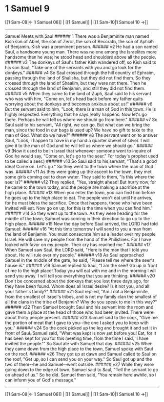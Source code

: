 # 1 Samuel 9

[[1 Sam-08|← 1 Samuel 08]] | [[1 Samuel]] | [[1 Sam-10|1 Samuel 10 →]]
***

Samuel Meets with Saul ###### 1 There was a Benjaminite man named Kish son of Abiel, the son of Zeror, the son of Becorath, the son of Aphiah of Benjamin. Kish was a prominent person. ###### v2 He had a son named Saul, a handsome young man. There was no one among the Israelites more handsome than he was; he stood head and shoulders above all the people. ###### v3 The donkeys of Saul's father Kish wandered off, so Kish said to his son Saul, "Take one of the servants with you and go look for the donkeys." ###### v4 So Saul crossed through the hill country of Ephraim, passing through the land of Shalisha, but they did not find them. So they crossed through the land of Shaalim, but they were not there. Then he crossed through the land of Benjamin, and still they did not find them. ###### v5 When they came to the land of Zuph, Saul said to his servant who was with him, "Come on, let's head back before my father quits worrying about the donkeys and becomes anxious about us!" ###### v6 But the servant said to him, "Look, there is a man of God in this town. He is highly respected. Everything that he says really happens. Now let's go there. Perhaps he will tell us where we should go from here." ###### v7 So Saul said to his servant, "All right, we can go. But what can we bring the man, since the food in our bags is used up? We have no gift to take to the man of God. What do we have?" ###### v8 The servant went on to answer Saul, "Look, I happen to have in my hand a quarter shekel of silver. I will give it to the man of God and he will tell us where we should go." ###### v9 (Now it used to be in Israel that whenever someone went to inquire of God he would say, "Come on, let's go to the seer." For today's prophet used to be called a seer.) ###### v10 So Saul said to his servant, "That's a good idea! Come on. Let's go." So they went to the town where the man of God was. ###### v11 As they were going up the ascent to the town, they met some girls coming out to draw water. They said to them, "Is this where the seer is?" ###### v12 They replied, "Yes, straight ahead! But hurry now, for he came to the town today, and the people are making a sacrifice at the high place. ###### v13 When you enter the town, you can find him before he goes up to the high place to eat. The people won't eat until he arrives, for he must bless the sacrifice. Once that happens, those who have been invited will eat. Now go on up, for this is the time when you can find him." ###### v14 So they went up to the town. As they were heading for the middle of the town, Samuel was coming in their direction to go up to the high place. ###### v15 Now the day before Saul arrived, the LORD had told Samuel: ###### v16 "At this time tomorrow I will send to you a man from the land of Benjamin. You must consecrate him as a leader over my people Israel. He will save my people from the hand of the Philistines. For I have looked with favor on my people. Their cry has reached me." ###### v17 When Samuel saw Saul, the LORD said, "Here is the man that I told you about. He will rule over my people." ###### v18 As Saul approached Samuel in the middle of the gate, he said, "Please tell me where the seer's house is." ###### v19 Samuel replied to Saul, "I am the seer! Go up in front of me to the high place! Today you will eat with me and in the morning I will send you away. I will tell you everything that you are thinking. ###### v20 Don't be concerned about the donkeys that you lost three days ago, for they have been found. Whom does all Israel desire? Is it not you, and all your father's family?" ###### v21 Saul replied, "Am I not a Benjaminite, from the smallest of Israel's tribes, and is not my family clan the smallest of all the clans in the tribe of Benjamin? Why do you speak to me in this way?" ###### v22 Then Samuel brought Saul and his servant into the room and gave them a place at the head of those who had been invited. There were about thirty people present. ###### v23 Samuel said to the cook, "Give me the portion of meat that I gave to you--the one I asked you to keep with you." ###### v24 So the cook picked up the leg and brought it and set it in front of Saul. Samuel said, "What was kept is now set before you! Eat, for it has been kept for you for this meeting time, from the time I said, 'I have invited the people.'" So Saul ate with Samuel that day. ###### v25 When they came down from the high place to the town, Samuel spoke with Saul on the roof. ###### v26 They got up at dawn and Samuel called to Saul on the roof, "Get up, so I can send you on your way." So Saul got up and the two of them--he and Samuel--went outside. ###### v27 While they were going down to the edge of town, Samuel said to Saul, "Tell the servant to go on ahead of us." So he did. Samuel then said, "You remain here awhile, so I can inform you of God's message."

***
[[1 Sam-08|← 1 Samuel 08]] | [[1 Samuel]] | [[1 Sam-10|1 Samuel 10 →]]
